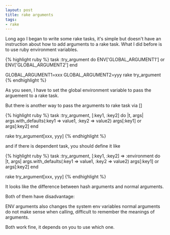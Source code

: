 ```yaml
---
layout: post
title: rake arguments
tags:
- rake
---
```

Long ago I began to write some rake tasks, it's simple but doesn't have
an instruction about how to add arguments to a rake task. What I did
before is to use ruby environment variables.

{% highlight ruby %}
task :try_argument do
  ENV['GLOBAL_ARGUMENT1'] or ENV['GLOBAL_ARGUMENT2']
end

GLOBAL_ARGUMENT1=xxx GLOBAL_ARGUMENT2=yyy rake try_argument
{% endhighlight %}

As you seen, I have to set the global environment variable to pass the
arguement to a rake task.

But there is another way to pass the arguments to rake task via []

{% highlight ruby %}
task :try_argument, [:key1, :key2] do |t, args|
  args.with_defaults(:key1 => value1, :key2 => value2)
  args[:key1] or args[:key2]
end

rake try_argument[xxx, yyy]
{% endhighlight %}

and if there is dependent task, you should define it like

{% highlight ruby %}
task :try_argument, [:key1, :key2] => :environment do |t, args|
  args.with_defaults(:key1 => value1, :key2 => value2)
  args[:key1] or args[:key2]
end

rake try_argument[xxx, yyy]
{% endhighlight %}

It looks like the difference between hash arguments and normal arguments.

Both of them have disadvantage:

ENV arguments also changes the system env variables
normal arguments do not make sense when calling, difficult to remember
the meanings of arguments.

Both work fine, it depends on you to use which one.
